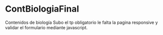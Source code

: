 # ContBiologiaFinal
Contenidos de biología
Subo el tp obligatorio le falta la pagina responsive y validar el formulario mediante javascript.
